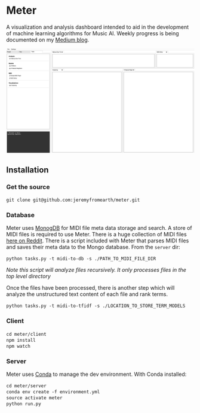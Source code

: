 # Meter
A visualization and analysis dashboard intended to aid in the development of machine learning algorithms for Music AI. Weekly progress is being documented on my [Medium blog](https://medium.com/@jeremy.from.earth). 

<img src='./docs/2017-01-20-progress.png'></img>

## Installation

### Get the source
```
git clone git@github.com:jeremyfromearth/meter.git
```

### Database
Meter uses [MonogDB](https://www.mongodb.com/) for MIDI file meta data storage and search. A store of MIDI files is required to use Meter. There is a huge collection of MIDI files [here on Reddit](https://www.reddit.com/r/WeAreTheMusicMakers/comments/3ajwe4/the_largest_midi_collection_on_the_internet/). There is a script included with Meter that parses MIDI files and saves their meta data to the Mongo database. From the `server` dir:
```
python tasks.py -t midi-to-db -s ./PATH_TO_MIDI_FILE_DIR
```
*Note this script will analyze files recursively. It only processes files in the top level directory*

Once the files have been processed, there is another step which will analyze the unstructured text content of each file and rank terms. 
```
python tasks.py -t midi-to-tfidf -s ./LOCATION_TO_STORE_TERM_MODELS
```
### Client
```
cd meter/client
npm install
npm watch
```
### Server
Meter uses [Conda](https://www.continuum.io/Downloads) to manage the dev environment. With Conda installed:
```
cd meter/server
conda env create -f environment.yml
source activate meter
python run.py
```
